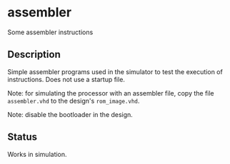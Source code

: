 # assembler

Some assembler instructions

## Description

Simple assembler programs used in the simulator to test the execution
of instructions. Does not use a startup file.

Note: for simulating the processor with an assembler file, copy the
file `assembler.vhd` to the design's `rom_image.vhd`.

Note: disable the bootloader in the design.

## Status

Works in simulation.
